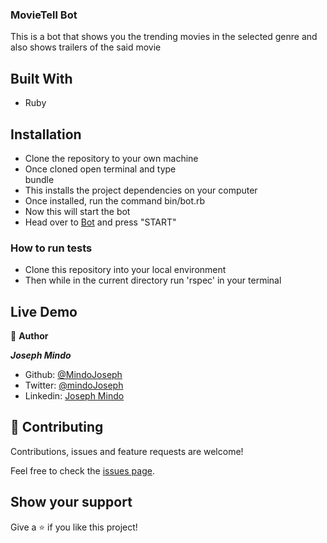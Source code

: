 ### MovieTell Bot
This is a bot that shows you the trending movies in the selected genre and also shows trailers of the said movie


## Built With
- Ruby
## Installation
- Clone the repository to your own machine
- Once cloned open terminal and type   
    bundle
- This installs the project dependencies on your computer
- Once installed, run the command
    bin/bot.rb
- Now this will start the bot
- Head over to [Bot](http://t.me/MovieTellBot) and press "START"

### How to run tests
- Clone this repository into your local environment
- Then while in the current directory run 'rspec' in your terminal

## Live Demo

👤 **Author**

***Joseph Mindo***
- Github: [@MindoJoseph](https://github.com/Mindo-Joseph)
- Twitter: [@mindoJoseph](https://twitter.com/mindoJoseph)
- Linkedin: [Joseph Mindo](https://www.linkedin.com/in/joseph-mindo-367284132/)



## 🤝 Contributing

Contributions, issues and feature requests are welcome!

Feel free to check the [issues page](https://github.com/Mindo-Joseph/MovieBot/issues).

## Show your support

Give a ⭐️ if you like this project!